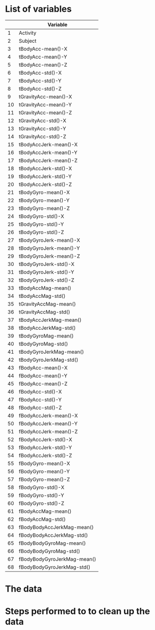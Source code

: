 # List of variables
|    | Variable                    |
|----|-----------------------------|
| 1  | Activity                    |
| 2  | Subject                     |
| 3  | tBodyAcc-mean()-X           |
| 4  | tBodyAcc-mean()-Y           |
| 5  | tBodyAcc-mean()-Z           |
| 6  | tBodyAcc-std()-X            |
| 7  | tBodyAcc-std()-Y            |
| 8  | tBodyAcc-std()-Z            |
| 9  | tGravityAcc-mean()-X        |
| 10 | tGravityAcc-mean()-Y        |
| 11 | tGravityAcc-mean()-Z        |
| 12 | tGravityAcc-std()-X         |
| 13 | tGravityAcc-std()-Y         |
| 14 | tGravityAcc-std()-Z         |
| 15 | tBodyAccJerk-mean()-X       |
| 16 | tBodyAccJerk-mean()-Y       |
| 17 | tBodyAccJerk-mean()-Z       |
| 18 | tBodyAccJerk-std()-X        |
| 19 | tBodyAccJerk-std()-Y        |
| 20 | tBodyAccJerk-std()-Z        |
| 21 | tBodyGyro-mean()-X          |
| 22 | tBodyGyro-mean()-Y          |
| 23 | tBodyGyro-mean()-Z          |
| 24 | tBodyGyro-std()-X           |
| 25 | tBodyGyro-std()-Y           |
| 26 | tBodyGyro-std()-Z           |
| 27 | tBodyGyroJerk-mean()-X      |
| 28 | tBodyGyroJerk-mean()-Y      |
| 29 | tBodyGyroJerk-mean()-Z      |
| 30 | tBodyGyroJerk-std()-X       |
| 31 | tBodyGyroJerk-std()-Y       |
| 32 | tBodyGyroJerk-std()-Z       |
| 33 | tBodyAccMag-mean()          |
| 34 | tBodyAccMag-std()           |
| 35 | tGravityAccMag-mean()       |
| 36 | tGravityAccMag-std()        |
| 37 | tBodyAccJerkMag-mean()      |
| 38 | tBodyAccJerkMag-std()       |
| 39 | tBodyGyroMag-mean()         |
| 40 | tBodyGyroMag-std()          |
| 41 | tBodyGyroJerkMag-mean()     |
| 42 | tBodyGyroJerkMag-std()      |
| 43 | fBodyAcc-mean()-X           |
| 44 | fBodyAcc-mean()-Y           |
| 45 | fBodyAcc-mean()-Z           |
| 46 | fBodyAcc-std()-X            |
| 47 | fBodyAcc-std()-Y            |
| 48 | fBodyAcc-std()-Z            |
| 49 | fBodyAccJerk-mean()-X       |
| 50 | fBodyAccJerk-mean()-Y       |
| 51 | fBodyAccJerk-mean()-Z       |
| 52 | fBodyAccJerk-std()-X        |
| 53 | fBodyAccJerk-std()-Y        |
| 54 | fBodyAccJerk-std()-Z        |
| 55 | fBodyGyro-mean()-X          |
| 56 | fBodyGyro-mean()-Y          |
| 57 | fBodyGyro-mean()-Z          |
| 58 | fBodyGyro-std()-X           |
| 59 | fBodyGyro-std()-Y           |
| 60 | fBodyGyro-std()-Z           |
| 61 | fBodyAccMag-mean()          |
| 62 | fBodyAccMag-std()           |
| 63 | fBodyBodyAccJerkMag-mean()  |
| 64 | fBodyBodyAccJerkMag-std()   |
| 65 | fBodyBodyGyroMag-mean()     |
| 66 | fBodyBodyGyroMag-std()      |
| 67 | fBodyBodyGyroJerkMag-mean() |
| 68 | fBodyBodyGyroJerkMag-std()  |

# The data

# Steps performed to to clean up the data
